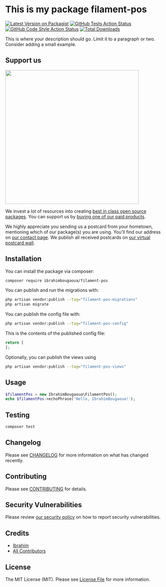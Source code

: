 # This is my package filament-pos

[![Latest Version on Packagist](https://img.shields.io/packagist/v/ibrahimbougaoua/filament-pos.svg?style=flat-square)](https://packagist.org/packages/ibrahimbougaoua/filament-pos)
[![GitHub Tests Action Status](https://img.shields.io/github/actions/workflow/status/ibrahimbougaoua/filament-pos/run-tests.yml?branch=main&label=tests&style=flat-square)](https://github.com/ibrahimbougaoua/filament-pos/actions?query=workflow%3Arun-tests+branch%3Amain)
[![GitHub Code Style Action Status](https://img.shields.io/github/actions/workflow/status/ibrahimbougaoua/filament-pos/fix-php-code-style-issues.yml?branch=main&label=code%20style&style=flat-square)](https://github.com/ibrahimbougaoua/filament-pos/actions?query=workflow%3A"Fix+PHP+code+style+issues"+branch%3Amain)
[![Total Downloads](https://img.shields.io/packagist/dt/ibrahimbougaoua/filament-pos.svg?style=flat-square)](https://packagist.org/packages/ibrahimbougaoua/filament-pos)

This is where your description should go. Limit it to a paragraph or two. Consider adding a small example.

## Support us

[<img src="https://github-ads.s3.eu-central-1.amazonaws.com/filament-pos.jpg?t=1" width="419px" />](https://spatie.be/github-ad-click/filament-pos)

We invest a lot of resources into creating [best in class open source packages](https://spatie.be/open-source). You can support us by [buying one of our paid products](https://spatie.be/open-source/support-us).

We highly appreciate you sending us a postcard from your hometown, mentioning which of our package(s) you are using. You'll find our address on [our contact page](https://spatie.be/about-us). We publish all received postcards on [our virtual postcard wall](https://spatie.be/open-source/postcards).

## Installation

You can install the package via composer:

```bash
composer require ibrahimbougaoua/filament-pos
```

You can publish and run the migrations with:

```bash
php artisan vendor:publish --tag="filament-pos-migrations"
php artisan migrate
```

You can publish the config file with:

```bash
php artisan vendor:publish --tag="filament-pos-config"
```

This is the contents of the published config file:

```php
return [
];
```

Optionally, you can publish the views using

```bash
php artisan vendor:publish --tag="filament-pos-views"
```

## Usage

```php
$filamentPos = new IbrahimBougaoua\FilamentPos();
echo $filamentPos->echoPhrase('Hello, IbrahimBougaoua!');
```

## Testing

```bash
composer test
```

## Changelog

Please see [CHANGELOG](CHANGELOG.md) for more information on what has changed recently.

## Contributing

Please see [CONTRIBUTING](CONTRIBUTING.md) for details.

## Security Vulnerabilities

Please review [our security policy](../../security/policy) on how to report security vulnerabilities.

## Credits

- [Ibrahim](https://github.com/ibrahimBougaoua)
- [All Contributors](../../contributors)

## License

The MIT License (MIT). Please see [License File](LICENSE.md) for more information.
